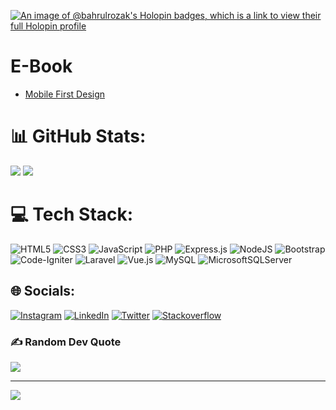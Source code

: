 [![An image of @bahrulrozak's Holopin badges, which is a link to view their full Holopin profile](https://holopin.me/bahrulrozak)](https://holopin.io/@bahrulrozak)

# E-Book
- [Mobile First Design](https://www.researchgate.net/publication/366657605_Mobile_First_Approach_Guide?_sg=bBOtAlRj32erDgfLS32OVYzTsmT0iDntrHeC29hPnRUpbFEa9xBWkJIkrPn59RFo8uTrjFXhrjH1sUA)

# 📊 GitHub Stats:
![](http://github-profile-summary-cards.vercel.app/api/cards/stats?username=bahrul-rozak&theme=github)
![](http://github-profile-summary-cards.vercel.app/api/cards/productive-time?username=bahrul-rozak&theme=github&utcOffset=8)

# 💻 Tech Stack:
![HTML5](https://img.shields.io/badge/html5-%23E34F26.svg?style=for-the-badge&logo=html5&logoColor=white) ![CSS3](https://img.shields.io/badge/css3-%231572B6.svg?style=for-the-badge&logo=css3&logoColor=white) ![JavaScript](https://img.shields.io/badge/javascript-%23323330.svg?style=for-the-badge&logo=javascript&logoColor=%23F7DF1E) ![PHP](https://img.shields.io/badge/php-%23777BB4.svg?style=for-the-badge&logo=php&logoColor=white) ![Express.js](https://img.shields.io/badge/express.js-%23404d59.svg?style=for-the-badge&logo=express&logoColor=%2361DAFB) ![NodeJS](https://img.shields.io/badge/node.js-6DA55F?style=for-the-badge&logo=node.js&logoColor=white) ![Bootstrap](https://img.shields.io/badge/bootstrap-%23563D7C.svg?style=for-the-badge&logo=bootstrap&logoColor=white) ![Code-Igniter](https://img.shields.io/badge/CodeIgniter-%23EF4223.svg?style=for-the-badge&logo=codeIgniter&logoColor=white) ![Laravel](https://img.shields.io/badge/laravel-%23FF2D20.svg?style=for-the-badge&logo=laravel&logoColor=white) ![Vue.js](https://img.shields.io/badge/vuejs-%2335495e.svg?style=for-the-badge&logo=vuedotjs&logoColor=%234FC08D) ![MySQL](https://img.shields.io/badge/mysql-%2300f.svg?style=for-the-badge&logo=mysql&logoColor=white) ![MicrosoftSQLServer](https://img.shields.io/badge/Microsoft%20SQL%20Sever-CC2927?style=for-the-badge&logo=microsoft%20sql%20server&logoColor=white)

## 🌐 Socials:
[![Instagram](https://img.shields.io/badge/Instagram-%23E4405F.svg?logo=Instagram&logoColor=white)](https://instagram.com/rozak.dexamethasone)
[![LinkedIn](https://img.shields.io/badge/LinkedIn-%230077B5.svg?logo=linkedin&logoColor=white)](https://linkedin.com/in/bahrul-rozak) 
[![Twitter](https://img.shields.io/badge/Twitter-%231DA1F2.svg?logo=Twitter&logoColor=white)](https://twitter.com/bahrulrozak87)
[![Stackoverflow](https://img.shields.io/badge/Stackoverflow-%231DA1F2.svg?logo=Stackoverflow&logoColor=white)](https://stackoverflow.com/users/20835639/bahrul-rozak)



### ✍️ Random Dev Quote
![](https://quotes-github-readme.vercel.app/api?type=horizontal&theme=tokyonight)

---
[![](https://visitcount.itsvg.in/api?id=Bahrul-Rozak&icon=0&color=0)](https://visitcount.itsvg.in)

<!-- Proudly created with GPRM ( https://gprm.itsvg.in ) -->
